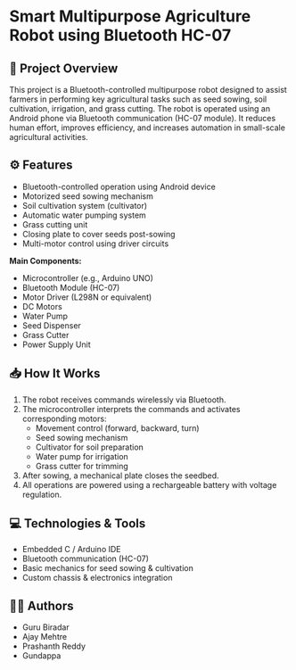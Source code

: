 # Smart Multipurpose Agriculture Robot using Bluetooth HC-07

## 📌 Project Overview

This project is a Bluetooth-controlled multipurpose robot designed to assist farmers in performing key agricultural tasks such as seed sowing, soil cultivation, irrigation, and grass cutting. 
The robot is operated using an Android phone via Bluetooth communication (HC-07 module). 
It reduces human effort, improves efficiency, and increases automation in small-scale agricultural activities.

## ⚙️ Features

- Bluetooth-controlled operation using Android device
- Motorized seed sowing mechanism
- Soil cultivation system (cultivator)
- Automatic water pumping system
- Grass cutting unit
- Closing plate to cover seeds post-sowing
- Multi-motor control using driver circuits

**Main Components:**
- Microcontroller (e.g., Arduino UNO)
- Bluetooth Module (HC-07)
- Motor Driver (L298N or equivalent)
- DC Motors
- Water Pump
- Seed Dispenser
- Grass Cutter
- Power Supply Unit

## 📥 How It Works

1. The robot receives commands wirelessly via Bluetooth.
2. The microcontroller interprets the commands and activates corresponding motors:
   - Movement control (forward, backward, turn)
   - Seed sowing mechanism
   - Cultivator for soil preparation
   - Water pump for irrigation
   - Grass cutter for trimming
3. After sowing, a mechanical plate closes the seedbed.
4. All operations are powered using a rechargeable battery with voltage regulation.

## 💻 Technologies & Tools

- Embedded C / Arduino IDE
- Bluetooth communication (HC-07)
- Basic mechanics for seed sowing & cultivation
- Custom chassis & electronics integration


## 👨‍💻 Authors

- Guru Biradar  
- Ajay Mehtre
- Prashanth Reddy
- Gundappa



